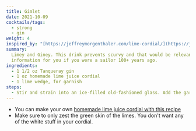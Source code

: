 ```yaml
---
title: Gimlet
date: 2021-10-09
cocktails/tags:
  - strong
  - gin
weight: 4
inspired_by: "[https://jeffreymorgenthaler.com/lime-cordial/](https://jeffreymorgenthaler.com/lime-cordial/)"
summary:
  Limey and Giney. This drink prevents scurvy and that would be relevant
  information for you if you were a sailor 100+ years ago.
ingredients:
  - 1 1/2 oz Tanqueray gin
  - 1 oz homemade lime juice cordial
  - 1 lime wedge, for garnish
steps:
  - Stir and strain into an ice-filled old-fashioned glass. Add the garnish.
---
```


- You can make your own
  [homemade lime juice cordial with this recipe](https://jeffreymorgenthaler.com/lime-cordial/)
- Make sure to only zest the green skin of the limes. You don't want any of the
  white stuff in your cordial.
